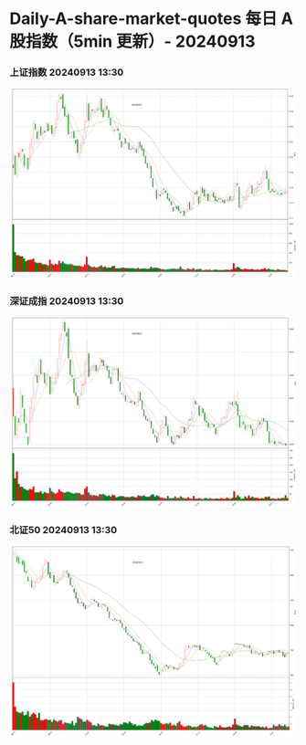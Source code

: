 
# Daily-A-share-market-quotes 每日 A 股指数（5min 更新）- 20240913

### 上证指数 20240913 13:30
![](./fig/2024/9/20240913-sh000001.png)

### 深证成指 20240913 13:30
![](./fig/2024/9/20240913-sz399001.png)

### 北证50 20240913 13:30
![](./fig/2024/9/20240913-bj899050.png)
